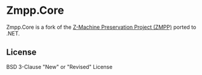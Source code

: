 Zmpp.Core
============

Zmpp.Core is a fork of the [Z-Machine Preservation Project (ZMPP)](http://sourceforge.net/projects/zmpp/) ported to .NET.


## License

BSD 3-Clause "New" or "Revised" License